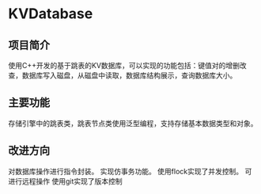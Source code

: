 # KVDatabase
## 项目简介
使用C++开发的基于跳表的KV数据库，可以实现的功能包括：键值对的增删改查，数据库写入磁盘，从磁盘中读取，数据库结构展示，查询数据库大小。
## 主要功能
存储引擎中的跳表类，跳表节点类使用泛型编程，支持存储基本数据类型和对象。
## 改进方向
对数据库操作进行指令封装。
实现仿事务功能。
使用flock实现了并发控制。
可进行远程操作
使用git实现了版本控制

